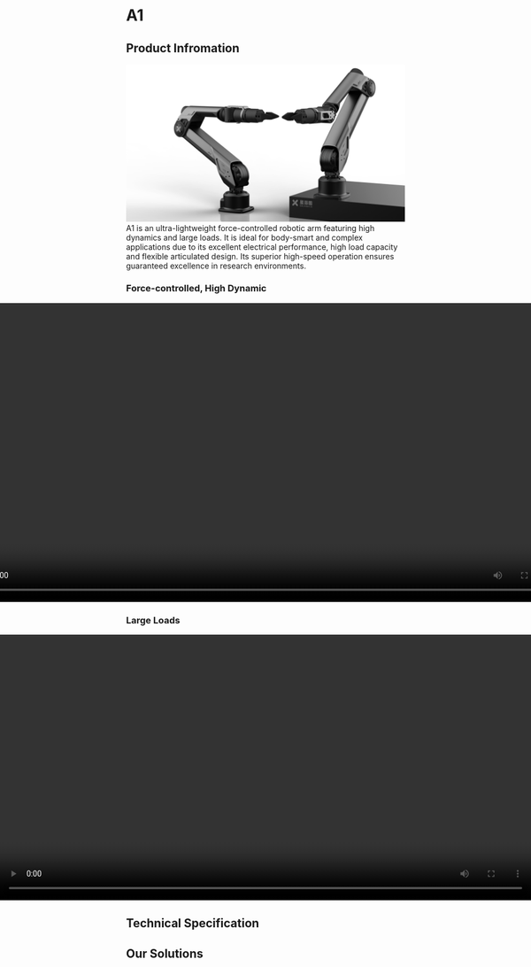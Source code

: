 # A1
## Product Infromation
![A1 image](../product_images_video/A1/A1.png)
A1 is an ultra-lightweight force-controlled robotic arm featuring high dynamics and large loads. 
It is ideal for body-smart and complex applications due to its excellent electrical performance, 
high load capacity and flexible articulated design. 
Its superior high-speed operation ensures guaranteed excellence in research environments.
### Force-controlled, High Dynamic
<div style="display: flex; justify-content: center; align-items: center;">
<video width="1920" height="540" controls>
  <source src="../../product_images_video/A1/A1_1_compress.mp4" type="video/mp4">
  Your browser does not support the video tag.
</video>
</div>

### Large Loads
<div style="display: flex; justify-content: center; align-items: center;">
<video width="1920" height="480" controls>
  <source src="../../product_images_video/A1/A1_2_compress.mp4" type="video/mp4">
  Your browser does not support the video tag.
</video>
</div>

## Technical Specification

## Our Solutions
